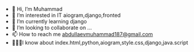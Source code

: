 - 👋 Hi, I’m Muhammad
- 👀 I’m interested in IT aiogram,django,fronted
- 🌱 I’m currently learning django
- 💞️ I’m looking to collaborate on ...
- 📫 How to reach me abdullaevmuhammad187@gmail.com
- 🤯🤯🥸I know about index.html,python,aiogram,style.css,django,java.script

<!---
muhammad023/muhammad023 is a ✨ special ✨ repository because its `README.md` (this file) appears on your GitHub profile.
You can click the Preview link to take a look at your changes.
--->
